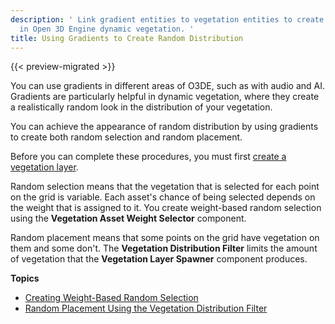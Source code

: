 ```yaml
---
description: ' Link gradient entities to vegetation entities to create random distribution
  in Open 3D Engine dynamic vegetation. '
title: Using Gradients to Create Random Distribution
---
```


{{< preview-migrated >}}

You can use gradients in different areas of O3DE, such as with audio and AI. Gradients are particularly helpful in dynamic vegetation, where they create a realistically random look in the distribution of your vegetation.

You can achieve the appearance of random distribution by using gradients to create both random selection and random placement.

Before you can complete these procedures, you must first [create a vegetation layer](/docs/user-guide/gems/vegetation/layer.md).

Random selection means that the vegetation that is selected for each point on the grid is variable. Each asset's chance of being selected depends on the weight that is assigned to it. You create weight-based random selection using the **Vegetation Asset Weight Selector** component.

Random placement means that some points on the grid have vegetation on them and some don't. The **Vegetation Distribution Filter** limits the amount of vegetation that the **Vegetation Layer Spawner** component produces.

**Topics**
+ [Creating Weight-Based Random Selection](/docs/user-guide/gems/vegetation/selection-random.md)
+ [Random Placement Using the Vegetation Distribution Filter](/docs/user-guide/gems/vegetation/place-random.md)
